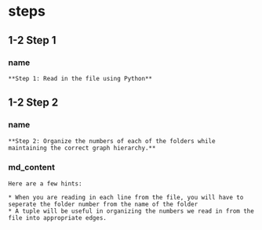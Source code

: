<!--title={Parsing the File:Coding the Relationships}-->

<!--badges={Python:11,Algorithms:5}-->

<!--concepts={directedGraphs, introToGraphs, useOfGraphs}-->

# steps

## 1-2 Step 1

### name

```
**Step 1: Read in the file using Python**  
```

## 1-2 Step 2

### name

```
**Step 2: Organize the numbers of each of the folders while maintaining the correct graph hierarchy.** 
```

### md_content

```
Here are a few hints:

* When you are reading in each line from the file, you will have to seperate the folder number from the name of the folder
* A tuple will be useful in organizing the numbers we read in from the file into appropriate edges.
```

